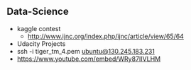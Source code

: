 ## Data-Science
- kaggle contest
  - http://www.ijnc.org/index.php/ijnc/article/view/65/64 
- Udacity Projects
- ssh -i tiger_tm_4.pem ubuntu@130.245.183.231
- https://www.youtube.com/embed/WRy87IIVLHM
